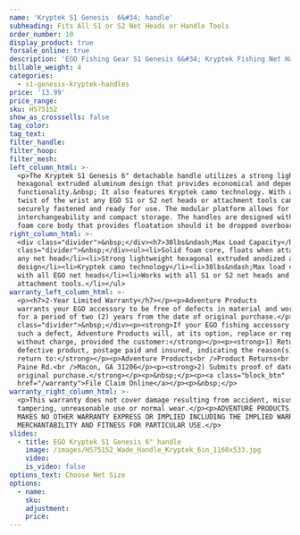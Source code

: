 ```yaml
---
name: 'Kryptek S1 Genesis  6&#34; handle'
subheading: Fits All S1 or S2 Net Heads or Handle Tools
order_number: 10
display_product: true
forsale_online: true
description: 'EGO Fishing Gear S1 Genesis 6&#34; Kryptek Fishing Net Handle that Floats.'
billable_weight: 4
categories:
  - s1-genesis-kryptek-handles
price: '13.99'
price_range:
sku: HS75152
show_as_crosssells: false
tag_color:
tag_text:
filter_handle:
filter_hoop:
filter_mesh:
left_column_html: >-
  <p>The Kryptek S1 Genesis 6" detachable handle utilizes a strong lightweight
  hexagonal extruded aluminum design that provides economical and dependable
  functionality.&nbsp; It also features Kryptek camo technology. With a simple
  twist of the wrist any EGO S1 or S2 net heads or attachment tools can be
  securely fastened and ready for use. The modular platform allows for component
  interchangeability and compact storage. The handles are designed with a solid
  foam core body that provides floatation should it be dropped overboard.</p>
right_column_html: >-
  <div class="divider">&nbsp;</div><h7>30lbs&ndash;Max Load Capacity</h7><div
  class="divider">&nbsp;</div><ul><li>Solid foam core, floats when attached to
  any net head</li><li>Strong lightweight hexagonal extruded anodized aluminum
  design</li><li>Kryptek camo technology</li><li>30lbs&ndash;Max load capacity
  with all EGO net heads</li><li>Works with all S1 or S2 net heads and
  attachment tools.</li></ul>
warranty_left_column_html: >-
  <p><h7>2-Year Limited Warranty</h7></p><p>Adventure Products
  warrants your EGO accessory to be free of defects in material and workmanship
  for a period of two (2) years from the date of original purchase.</p><div
  class="divider">&nbsp;</div><p><strong>If your EGO fishing accessory exhibits
  such a defect, Adventure Products will, at its option, replace or repair it
  without charge, provided the customer:</strong></p><p><strong>1) Returns the
  defective product, postage paid and insured, indicating the reason(s) for the
  return to:</strong></p><p>Adventure Products<br />Product Returns<br />889 Guy
  Paine Rd.<br />Macon, GA 31206</p><p><strong>2) Submits proof of date of
  original purchase.</strong></p><p>&nbsp;</p><p><a class="block_btn"
  href="/warranty">File Claim Online</a></p><p>&nbsp;</p>
warranty_right_column_html: >-
  <p>This warranty does not cover damage resulting from accident, misuse, abuse,
  tampering, unreasonable use or normal wear.</p><p>ADVENTURE PRODUCTS, INC.
  MAKES NO OTHER WARRANTY EXPRESS OR IMPLIED INCLUDING THE IMPLIED WARRANTIES OF
  MERCHANTABILITY AND FITNESS FOR PARTICULAR USE.</p>
slides:
  - title: EGO Kryptek S1 Genesis 6" handle
    image: /images/HS75152_Wade_Handle_Kryptek_6in_1160x533.jpg
    video:
    is_video: false
options_text: Choose Net Size
options:
  - name:
    sku:
    adjustment:
    price:
---
```

